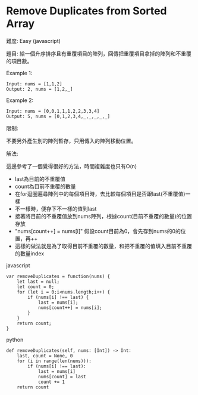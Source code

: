 # Remove Duplicates from Sorted Array
難度: Easy (javascript)

題目: 給一個升序排序且有重覆項目的陣列，回傳把重覆項目拿掉的陣列和不重覆的項目數。

Example 1:
```
Input: nums = [1,1,2]
Output: 2, nums = [1,2,_]
```

Example 2:
```
Input: nums = [0,0,1,1,1,2,2,3,3,4]
Output: 5, nums = [0,1,2,3,4,_,_,_,_,_]
```

限制:

不要另外產生別的陣列暫存，只用傳入的陣列移動位置。

解法:

這邊參考了一個覺得很好的方法，時間複雜度也只有O(n)
- last為目前的不重覆值
- count為目前不重覆的數量
- 在for迴圈遍尋陣列中的每個項目時，去比較每個項目是否跟last(不重覆值)一樣
- 不一樣時，便存下不一樣的值到last
- 接著將目前的不重覆值放到nums陣列，根據count(目前不重覆的數量)的位置存放
- "nums[count++] = nums[i]" 假設count目前為0，會先存到nums的0的位置，再++
- 這樣的做法就是為了取得目前不重覆的數量，和把不重覆的值填入目前不重覆的數量index

javascript
```
var removeDuplicates = function(nums) {
    let last = null;
    let count = 0;
    for (let i = 0;i<nums.length;i++) {
        if (nums[i] !== last) {
            last = nums[i];
            nums[count++] = nums[i];
        }
    }
    return count;
}
```

python
```
def removeDuplicates(self, nums: [Int]) -> Int:
    last, count = None, 0
    for (i in range(len(nums))):
        if (nums[i] !== last):
            last = nums[i]
            nums[count] = last
            count += 1
    return count
```